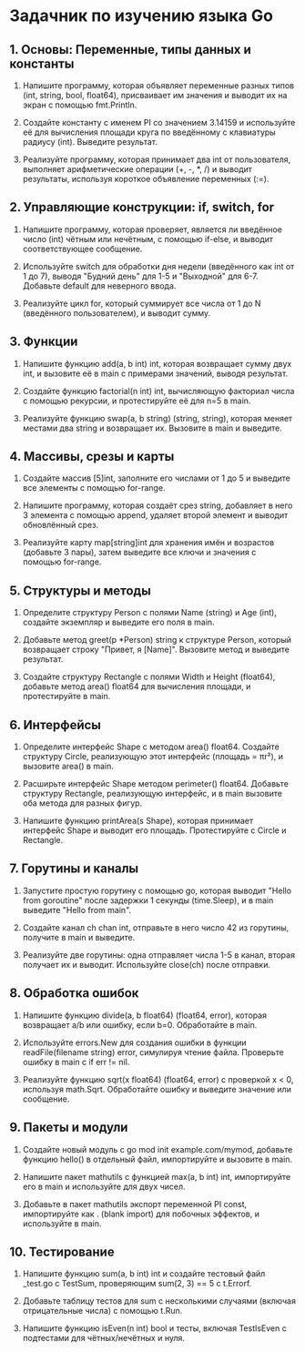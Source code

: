 # Задачник по изучению языка Go

## 1. Основы: Переменные, типы данных и константы

1. Напишите программу, которая объявляет переменные разных типов (int, string, bool, float64), присваивает им значения и выводит их на экран с помощью fmt.Println.

2. Создайте константу с именем PI со значением 3.14159 и используйте её для вычисления площади круга по введённому с клавиатуры радиусу (int). Выведите результат.

3. Реализуйте программу, которая принимает два int от пользователя, выполняет арифметические операции (+, -, *, /) и выводит результаты, используя короткое объявление переменных (:=).

## 2. Управляющие конструкции: if, switch, for

1. Напишите программу, которая проверяет, является ли введённое число (int) чётным или нечётным, с помощью if-else, и выводит соответствующее сообщение.

2. Используйте switch для обработки дня недели (введённого как int от 1 до 7), выводя "Будний день" для 1-5 и "Выходной" для 6-7. Добавьте default для неверного ввода.

3. Реализуйте цикл for, который суммирует все числа от 1 до N (введённого пользователем), и выводит сумму.

## 3. Функции

1. Напишите функцию add(a, b int) int, которая возвращает сумму двух int, и вызовите её в main с примерами значений, выводя результат.

2. Создайте функцию factorial(n int) int, вычисляющую факториал числа с помощью рекурсии, и протестируйте её для n=5 в main.

3. Реализуйте функцию swap(a, b string) (string, string), которая меняет местами два string и возвращает их. Вызовите в main и выведите.

## 4. Массивы, срезы и карты

1. Создайте массив [5]int, заполните его числами от 1 до 5 и выведите все элементы с помощью for-range.

2. Напишите программу, которая создаёт срез string, добавляет в него 3 элемента с помощью append, удаляет второй элемент и выводит обновлённый срез.

3. Реализуйте карту map[string]int для хранения имён и возрастов (добавьте 3 пары), затем выведите все ключи и значения с помощью for-range.

## 5. Структуры и методы

1. Определите структуру Person с полями Name (string) и Age (int), создайте экземпляр и выведите его поля в main.

2. Добавьте метод greet(p *Person) string к структуре Person, который возвращает строку "Привет, я [Name]". Вызовите метод и выведите результат.

3. Создайте структуру Rectangle с полями Width и Height (float64), добавьте метод area() float64 для вычисления площади, и протестируйте в main.

## 6. Интерфейсы

1. Определите интерфейс Shape с методом area() float64. Создайте структуру Circle, реализующую этот интерфейс (площадь = πr²), и вызовите area() в main.

2. Расширьте интерфейс Shape методом perimeter() float64. Добавьте структуру Rectangle, реализующую интерфейс, и в main вызовите оба метода для разных фигур.

3. Напишите функцию printArea(s Shape), которая принимает интерфейс Shape и выводит его площадь. Протестируйте с Circle и Rectangle.

## 7. Горутины и каналы

1. Запустите простую горутину с помощью go, которая выводит "Hello from goroutine" после задержки 1 секунды (time.Sleep), и в main выведите "Hello from main".

2. Создайте канал ch chan int, отправьте в него число 42 из горутины, получите в main и выведите.

3. Реализуйте две горутины: одна отправляет числа 1-5 в канал, вторая получает их и выводит. Используйте close(ch) после отправки.

## 8. Обработка ошибок

1. Напишите функцию divide(a, b float64) (float64, error), которая возвращает a/b или ошибку, если b=0. Обработайте в main.

2. Используйте errors.New для создания ошибки в функции readFile(filename string) error, симулируя чтение файла. Проверьте ошибку в main с if err != nil.

3. Реализуйте функцию sqrt(x float64) (float64, error) с проверкой x < 0, используя math.Sqrt. Обработайте ошибку и выведите значение или сообщение.

## 9. Пакеты и модули

1. Создайте новый модуль с go mod init example.com/mymod, добавьте функцию hello() в отдельный файл, импортируйте и вызовите в main.

2. Напишите пакет mathutils с функцией max(a, b int) int, импортируйте его в main и используйте для двух чисел.

3. Добавьте в пакет mathutils экспорт переменной PI const, импортируйте как . (blank import) для побочных эффектов, и используйте в main.

## 10. Тестирование

1. Напишите функцию sum(a, b int) int и создайте тестовый файл _test.go с TestSum, проверяющим sum(2, 3) == 5 с t.Errorf.

2. Добавьте таблицу тестов для sum с несколькими случаями (включая отрицательные числа) с помощью t.Run.

3. Напишите функцию isEven(n int) bool и тесты, включая TestIsEven с подтестами для чётных/нечётных и нуля.